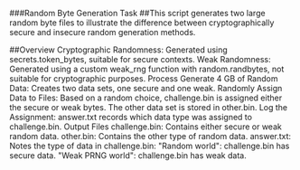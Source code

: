 ###Random Byte Generation Task
##This script generates two large random byte files to illustrate the difference between cryptographically secure and insecure random generation methods.

##Overview
Cryptographic Randomness: Generated using secrets.token_bytes, suitable for secure contexts.
Weak Randomness: Generated using a custom weak_rng function with random.randbytes, not suitable for cryptographic purposes.
Process
Generate 4 GB of Random Data: Creates two data sets, one secure and one weak.
Randomly Assign Data to Files:
Based on a random choice, challenge.bin is assigned either the secure or weak bytes.
The other data set is stored in other.bin.
Log the Assignment: answer.txt records which data type was assigned to challenge.bin.
Output Files
challenge.bin: Contains either secure or weak random data.
other.bin: Contains the other type of random data.
answer.txt: Notes the type of data in challenge.bin:
"Random world": challenge.bin has secure data.
"Weak PRNG world": challenge.bin has weak data.
